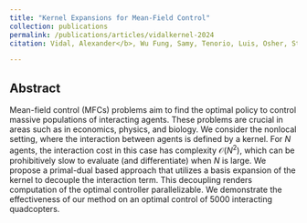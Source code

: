 ```yaml
---
title: "Kernel Expansions for Mean-Field Control"
collection: publications
permalink: /publications/articles/vidalkernel-2024
citation: Vidal, Alexander</b>, Wu Fung, Samy, Tenorio, Luis, Osher, Stanley, Nurbekyan, Levon: Kernel Expansions for Mean-Field Control

---
```

## Abstract
Mean-field control (MFCs) problems aim to find the optimal policy to control massive populations of interacting agents. These problems are crucial in areas such as in economics, physics, and biology. 
We consider the nonlocal setting, where the interaction between agents is defined by a kernel. For $N$ agents, the interaction cost in this case has complexity $\mathcal{O}(N^2)$, which can be prohibitively slow to evaluate (and differentiate) when $N$ is large. We propose a primal-dual based approach that utilizes a basis expansion of the kernel to decouple the interaction term. This decoupling renders computation of the optimal controller parallelizable. We demonstrate the effectiveness of our method on an optimal control of 5000 interacting quadcopters.
